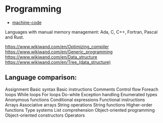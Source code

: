 # Programming

- [machine-code](machine-code.md)



Languages with manual memory management: Ada, C, C++, Fortran, Pascal and Rust.


https://www.wikiwand.com/en/Optimizing_compiler
https://www.wikiwand.com/en/Generic_programming
https://www.wikiwand.com/en/Data_structure
https://www.wikiwand.com/en/Tree_(data_structure)



## Language comparison:

Assignment
Basic syntax
Basic instructions
Comments
Control flow
Foreach loops
While loops
For loops
Do-while
Exception handling
Enumerated types
Anonymous functions
Conditional expressions
Functional instructions
Arrays
Associative arrays
String operations
String functions
Higher-order functions
Type systems
List comprehension
Object-oriented programming
Object-oriented constructors
Operators